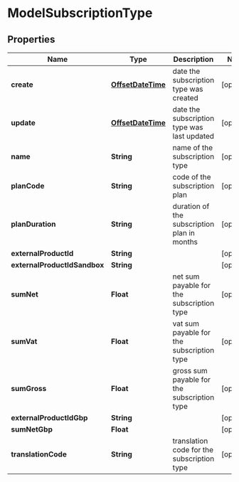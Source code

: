 # ModelSubscriptionType

## Properties
Name | Type | Description | Notes
------------ | ------------- | ------------- | -------------
**create** | [**OffsetDateTime**](OffsetDateTime.md) | date the subscription type was created |  [optional]
**update** | [**OffsetDateTime**](OffsetDateTime.md) | date the subscription type was last updated |  [optional]
**name** | **String** | name of the subscription type |  [optional]
**planCode** | **String** | code of the subscription plan |  [optional]
**planDuration** | **String** | duration of the subscription plan in months |  [optional]
**externalProductId** | **String** |  |  [optional]
**externalProductIdSandbox** | **String** |  |  [optional]
**sumNet** | **Float** | net sum payable for the subscription type |  [optional]
**sumVat** | **Float** | vat sum payable for the subscription type |  [optional]
**sumGross** | **Float** | gross sum payable for the subscription type |  [optional]
**externalProductIdGbp** | **String** |  |  [optional]
**sumNetGbp** | **Float** |  |  [optional]
**translationCode** | **String** | translation code for the subscription type |  [optional]
